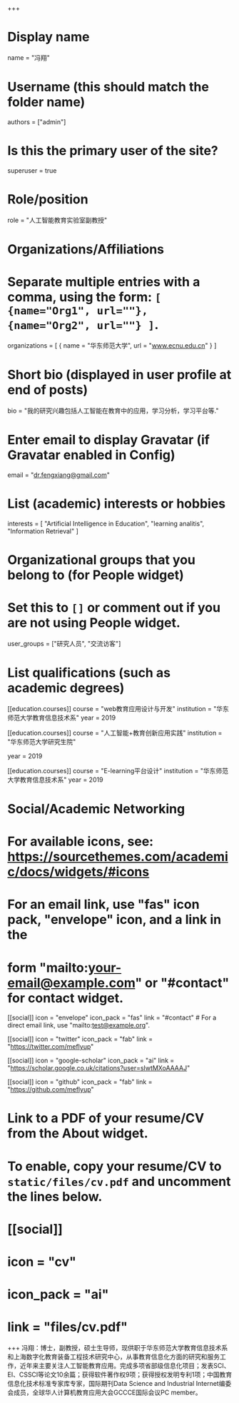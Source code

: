 +++
# Display name
name = "冯翔"

# Username (this should match the folder name)
authors = ["admin"]

# Is this the primary user of the site?
superuser = true

# Role/position
role = "人工智能教育实验室副教授"

# Organizations/Affiliations
#   Separate multiple entries with a comma, using the form: `[ {name="Org1", url=""}, {name="Org2", url=""} ]`.
organizations = [ { name = "华东师范大学", url = "www.ecnu.edu.cn" } ]

# Short bio (displayed in user profile at end of posts)
bio = "我的研究兴趣包括人工智能在教育中的应用，学习分析，学习平台等."

# Enter email to display Gravatar (if Gravatar enabled in Config)
email = "dr.fengxiang@gmail.com"

# List (academic) interests or hobbies
interests = [
  "Artificial Intelligence in Education",
  "learning analitis",
  "Information Retrieval"
]

# Organizational groups that you belong to (for People widget)
#   Set this to `[]` or comment out if you are not using People widget.
user_groups = ["研究人员", "交流访客"]

# List qualifications (such as academic degrees)
[[education.courses]]
  course = "web教育应用设计与开发"
  institution = "华东师范大学教育信息技术系"
  year = 2019

[[education.courses]]
  course = "人工智能+教育创新应用实践"
  institution = "华东师范大学研究生院"

  year = 2019

[[education.courses]]
  course = "E-learning平台设计"
  institution = "华东师范大学教育信息技术系"
  year = 2019

# Social/Academic Networking
# For available icons, see: https://sourcethemes.com/academic/docs/widgets/#icons
#   For an email link, use "fas" icon pack, "envelope" icon, and a link in the
#   form "mailto:your-email@example.com" or "#contact" for contact widget.

[[social]]
  icon = "envelope"
  icon_pack = "fas"
  link = "#contact"  # For a direct email link, use "mailto:test@example.org".

[[social]]
  icon = "twitter"
  icon_pack = "fab"
  link = "https://twitter.com/meflyup"

[[social]]
  icon = "google-scholar"
  icon_pack = "ai"
  link = "https://scholar.google.co.uk/citations?user=sIwtMXoAAAAJ"

[[social]]
  icon = "github"
  icon_pack = "fab"
  link = "https://github.com/meflyup"

# Link to a PDF of your resume/CV from the About widget.
# To enable, copy your resume/CV to `static/files/cv.pdf` and uncomment the lines below.
# [[social]]
#   icon = "cv"
#   icon_pack = "ai"
#   link = "files/cv.pdf"

+++
冯翔：博士，副教授，硕士生导师，现供职于华东师范大学教育信息技术系和上海数字化教育装备工程技术研究中心，从事教育信息化方面的研究和服务工作，近年来主要关注人工智能教育应用。完成多项省部级信息化项目；发表SCI、EI、CSSCI等论文10余篇；获得软件著作权9项；获得授权发明专利1项；中国教育信息化技术标准专家库专家，国际期刊Data Science and Industrial Internet编委会成员，全球华人计算机教育应用大会GCCCE国际会议PC member。

